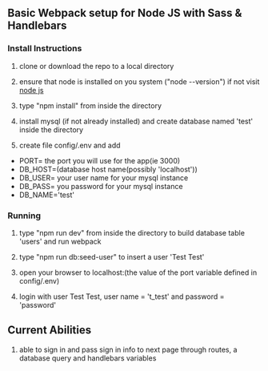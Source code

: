 ## Basic Webpack setup for Node JS with Sass & Handlebars
### Install Instructions

1) clone or download the repo to a local directory

2) ensure that node is installed on you system ("node --version") if not visit [node js](https://nodejs.org/en/)

3) type "npm install" from inside the directory

4) install mysql (if not already installed) and create database named 'test' inside the directory

5) create file config/.env and add
* PORT= the port you will use for the app(ie 3000)
* DB_HOST=(database host name(possibly 'localhost'))
* DB_USER= your user name for your mysql instance
* DB_PASS= you password for your mysql instance
* DB_NAME='test'

### Running
1) type "npm run dev" from inside the directory to build database table 'users' and run webpack

2) type "npm run db:seed-user" to insert a user 'Test Test'

3) open your browser to localhost:(the value of the port variable defined in config/.env)

4) login with user Test Test, user name = 't_test' and password = 'password'

## Current Abilities
1) able to sign in and pass sign in info to next page through routes, a database query and handlebars variables



